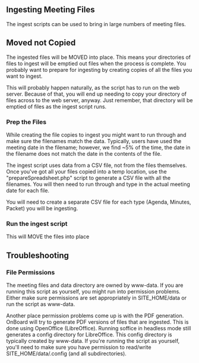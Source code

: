 Ingesting Meeting Files
-----------------------

The ingest scripts can be used to bring in large numbers of meeting files.

## Moved not Copied
The ingested files will be MOVED into place.  This means your directories of files to ingest will be emptied out files when the process is complete.  You probably want to prepare for ingesting by creating copies of all the files you want to ingest.

This will probably happen naturally, as the script has to run on the web server.  Because of that, you will end up needing to copy your directory of files across to the web server, anyway.  Just remember, that directory will be emptied of files as the ingest script runs.

### Prep the Files
While creating the file copies to ingest you might want to run through and make sure the filenames match the data.  Typically, users have used the meeting date in the filename; however, we find ~5% of the time, the date in the filename does not match the date in the contents of the file.

The ingest script uses data from a CSV file, not from the files themselves.  Once you've got all your files copied into a temp location, use the "prepareSpreadsheet.php" script to generate a CSV file with all the filenames.  You will then need to run through and type in the actual meeting date for each file.

You will need to create a separate CSV file for each type (Agenda, Minutes, Packet) you will be ingesting.


### Run the ingest script
This will MOVE the files into place


## Troubleshooting

### File Permissions
The meeting files and data directory are owned by www-data.  If you are running this script as yourself, you might run into permission problems.  Either make sure permissions are set appropriately in SITE_HOME/data or run the script as www-data.

Another place permission problems come up is with the PDF generation.  OnBoard will try to generate PDF versions of files that are ingested.  This is done using OpenOffice (LibreOffice).  Running soffice in headless mode still generates a config directory for LibreOffice.  This config directory is typically created by www-data.  If you're running the script as yourself, you'll need to make sure you have permission to read/write SITE_HOME/data/.config (and all subdirectories).
